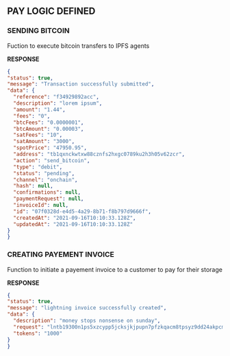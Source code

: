 ## PAY LOGIC DEFINED
### SENDING BITCOIN
Fuction to execute bitcoin transfers to IPFS agents

**RESPONSE**
```json
{
"status": true,
"message": "Transaction successfully submitted",
"data": {
  "reference": "f34929892acc",
  "description": "lorem ipsum",
  "amount": "1.44",
  "fees": "0",
  "btcFees": "0.0000001",
  "btcAmount": "0.00003",
  "satFees": "10",
  "satAmount": "3000",
  "spotPrice": "47950.95",
  "address": "tb1qxnckwtxw88cznfs2hxgc0789ku2h3h05v62zcr",
  "action": "send_bitcoin",
  "type": "debit",
  "status": "pending",
  "channel": "onchain",
  "hash": null,
  "confirmations": null,
  "paymentRequest": null,
  "invoiceId": null,
  "id": "07f0328d-e4d5-4a29-8b71-f8b797d9666f",
  "createdAt": "2021-09-16T10:10:33.128Z",
  "updatedAt": "2021-09-16T10:10:33.128Z"
}
}
```

### CREATING PAYEMENT INVOICE 
Function to initiate a payement invoice to a customer to pay for their storage

**RESPONSE**
```json
{
"status": true,
"message": "lightning invoice successfully created",
"data": {
  "description": "money stops nonsense on sunday",
  "request": "lntb19300n1ps5xzcypp5jcksjkjpupn7pfzkqacm8tpsyz9dd24akpcmv3rvyljx7fqqnh8sdpsd4hkueteypehgmmswvsxummwwdjkuum9yphkugrnw4hxgctecqzpgxqr23sfppqwnu34jgs5j07h2k55vue7w9fctu7r7g4sp5ffjp2mnr3x3kjrfm678twu0agnk5hpf4n7st7u72q9r43d5nwwrs9qyyssqswxaw2au37dyzdgs7rkvllrlel4dnn68z7tkd8m4tfgmytwv23mrma7zh505szyy6u5tlydtujcljfeppfv7q2mvxuzlys5r4javcrqpvxdphm",
  "tokens": "1000"
}
}
```